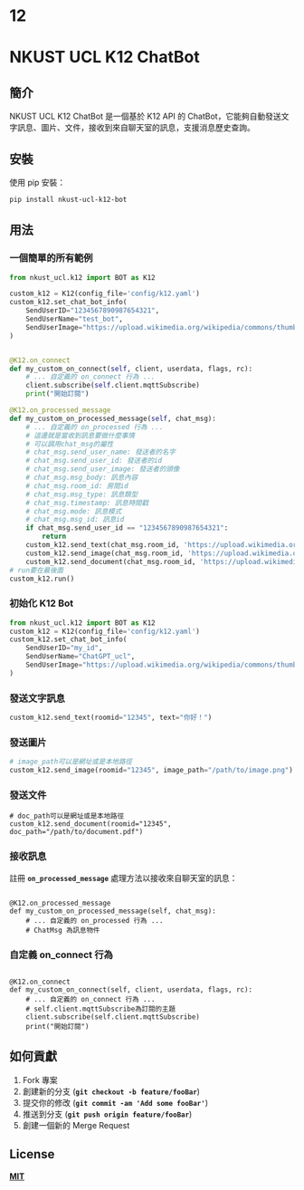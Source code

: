 # 12

# **NKUST UCL K12 ChatBot**

## **簡介**

NKUST UCL K12 ChatBot 是一個基於 K12 API 的 ChatBot，它能夠自動發送文字訊息、圖片、文件，接收到來自聊天室的訊息，支援消息歷史查詢。

## **安裝**

使用 pip 安裝：

```bash
pip install nkust-ucl-k12-bot

```

## **用法**
### 一個簡單的所有範例
```python
from nkust_ucl.k12 import BOT as K12

custom_k12 = K12(config_file='config/k12.yaml')
custom_k12.set_chat_bot_info(
    SendUserID="1234567890987654321",
    SendUserName="test_bot",
    SendUserImage="https://upload.wikimedia.org/wikipedia/commons/thumb/0/04/ChatGPT_logo.svg/512px-ChatGPT_logo.svg.png"
)


@K12.on_connect
def my_custom_on_connect(self, client, userdata, flags, rc):
    # ... 自定義的 on_connect 行為 ...
    client.subscribe(self.client.mqttSubscribe)
    print("開始訂閱")

@K12.on_processed_message
def my_custom_on_processed_message(self, chat_msg):
    # ... 自定義的 on_processed 行為 ...
    # 這邊就是當收到訊息要做什麼事情
    # 可以調用chat_msg的屬性
    # chat_msg.send_user_name: 發送者的名字
    # chat_msg.send_user_id: 發送者的id
    # chat_msg.send_user_image: 發送者的頭像
    # chat_msg.msg_body: 訊息內容
    # chat_msg.room_id: 房間id
    # chat_msg.msg_type: 訊息類型
    # chat_msg.timestamp: 訊息時間戳
    # chat_msg.mode: 訊息模式
    # chat_msg.msg_id: 訊息id
    if chat_msg.send_user_id == "1234567890987654321":
        return
    custom_k12.send_text(chat_msg.room_id, 'https://upload.wikimedia.org/wikipedia/commons/thumb/0/04/ChatGPT_logo.svg/512px-ChatGPT_logo.svg.png')
    custom_k12.send_image(chat_msg.room_id, 'https://upload.wikimedia.org/wikipedia/commons/thumb/0/04/ChatGPT_logo.svg/512px-ChatGPT_logo.svg.png')
    custom_k12.send_document(chat_msg.room_id, 'https://upload.wikimedia.org/wikipedia/commons/thumb/0/04/ChatGPT_logo.svg/512px-ChatGPT_logo.svg.png')
# run要在最後面
custom_k12.run()
```

### **初始化 K12 Bot**

```python
from nkust_ucl.k12 import BOT as K12
custom_k12 = K12(config_file='config/k12.yaml')
custom_k12.set_chat_bot_info(
    SendUserID="my_id",
    SendUserName="ChatGPT_ucl",
    SendUserImage="https://upload.wikimedia.org/wikipedia/commons/thumb/0/04/ChatGPT_logo.svg/512px-ChatGPT_logo.svg.png"
)

```

### **發送文字訊息**

```python
custom_k12.send_text(roomid="12345", text="你好！")

```

### **發送圖片**

```python
# image_path可以是網址或是本地路徑
custom_k12.send_image(roomid="12345", image_path="/path/to/image.png")

```

### **發送文件**

```
# doc_path可以是網址或是本地路徑
custom_k12.send_document(roomid="12345", doc_path="/path/to/document.pdf")

```

### **接收訊息**

註冊 **`on_processed_message`** 處理方法以接收來自聊天室的訊息：

```

@K12.on_processed_message
def my_custom_on_processed_message(self, chat_msg):
    # ... 自定義的 on_processed 行為 ...
    # ChatMsg 為訊息物件

```

### **自定義 on_connect 行為**

```

@K12.on_connect
def my_custom_on_connect(self, client, userdata, flags, rc):
    # ... 自定義的 on_connect 行為 ...
    # self.client.mqttSubscribe為訂閱的主題
    client.subscribe(self.client.mqttSubscribe)
    print("開始訂閱")

```

## **如何貢獻**

1. Fork 專案
2. 創建新的分支 (**`git checkout -b feature/fooBar`**)
3. 提交你的修改 (**`git commit -am 'Add some fooBar'`**)
4. 推送到分支 (**`git push origin feature/fooBar`**)
5. 創建一個新的 Merge Request

## **License**

**[MIT](https://choosealicense.com/licenses/mit/)**